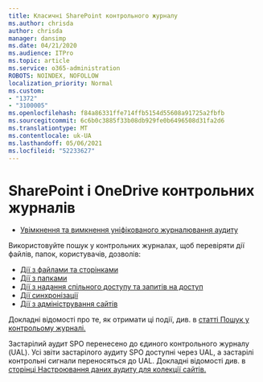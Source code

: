 ```yaml
---
title: Класичні SharePoint контрольного журналу
ms.author: chrisda
author: chrisda
manager: dansimp
ms.date: 04/21/2020
ms.audience: ITPro
ms.topic: article
ms.service: o365-administration
ROBOTS: NOINDEX, NOFOLLOW
localization_priority: Normal
ms.custom:
- "1372"
- "3100005"
ms.openlocfilehash: f84a86331ffe714ffb5154d55608a91725a2fbfb
ms.sourcegitcommit: 6c6b0c3885f33b08db929fe0b6496508d31fa2d6
ms.translationtype: MT
ms.contentlocale: uk-UA
ms.lasthandoff: 05/06/2021
ms.locfileid: "52233627"
---
```

# <a name="sharepoint-and-onedrive-audit-logs"></a>SharePoint і OneDrive контрольних журналів

* [Увімкнення та вимкнення уніфікованого журналювання аудиту](https://docs.microsoft.com/microsoft-365/compliance/turn-audit-log-search-on-or-off) 

Використовуйте пошук у контрольних журналах, щоб перевіряти дії файлів, папок, користувачів, дозволів:

* [Дії з файлами та сторінками](https://docs.microsoft.com/microsoft-365/compliance/search-the-audit-log-in-security-and-compliance)
* [Дії з папками](https://docs.microsoft.com/microsoft-365/compliance/search-the-audit-log-in-security-and-compliance#folder-activities)
* [Дії з надання спільного доступу та запитів на доступ](https://docs.microsoft.com/microsoft-365/compliance/search-the-audit-log-in-security-and-compliance#sharing-and-access-request-activities)
* [Дії синхронізації](https://docs.microsoft.com/microsoft-365/compliance/search-the-audit-log-in-security-and-compliance#synchronization-activities)
* [Дії з адміністрування сайтів](https://docs.microsoft.com/microsoft-365/compliance/search-the-audit-log-in-security-and-compliance#site-administration-activities)

Докладні відомості про те, як отримати ці події, див. в [статті Пошук у контрольому журналі.](https://docs.microsoft.com/microsoft-365/compliance/search-the-audit-log-in-security-and-compliance#search-the-audit-log)

Застарілий аудит SPO перенесено до єдиного контрольного журналу (UAL). Усі звіти застарілого аудиту SPO доступні через UAL, а застарілі контрольні сигнали переносяться до UAL. Докладні відомості див. в [сторінці Настроювання даних аудиту для колекції сайтів.](https://support.office.com/article/Configure-audit-settings-for-a-site-collection-A9920C97-38C0-44F2-8BCB-4CF1E2AE22D2)
